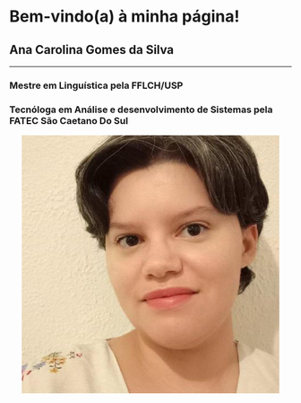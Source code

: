 # Bem-vindo(a) à minha página!


## **Ana Carolina Gomes da Silva**

---
### Mestre em Linguística pela FFLCH/USP
### Tecnóloga em Análise e desenvolvimento de Sistemas pela FATEC São Caetano Do Sul

<center>

<img src="foto.jpeg">


